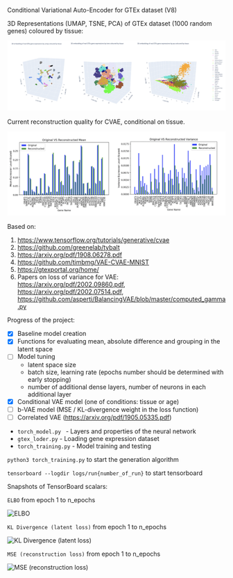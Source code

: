 Conditional Variational Auto-Encoder for GTEx dataset (V8) 

3D Representations (UMAP, TSNE, PCA) of GTEx dataset (1000 random genes) coloured by tissue:

![3D reprsentation](./tensorboard_imgs/3d_embeddings.png)

Current reconstruction quality for CVAE, conditional on tissue.

![reconstruction](./tensorboard_imgs/reconstruction_quality.png)

Based on:
1. https://www.tensorflow.org/tutorials/generative/cvae
2. https://github.com/greenelab/tybalt
3. https://arxiv.org/pdf/1908.06278.pdf
4. https://github.com/timbmg/VAE-CVAE-MNIST
5. https://gtexportal.org/home/
6. Papers on loss of variance for VAE: https://arxiv.org/pdf/2002.09860.pdf,
 https://arxiv.org/pdf/2002.07514.pdf,
 https://github.com/asperti/BalancingVAE/blob/master/computed_gamma.py

Progress of the project:
- [x] Baseline model creation
- [x] Functions for evaluating mean, absolute difference and grouping in the latent space
- [ ] Model tuning 
   * latent space size
   * batch size, learning rate (epochs number should be determined with early stopping)
   * number of additional dense layers, number of neurons in each additional layer
- [x] Conditional VAE model (one of conditions: tissue or age)
- [ ] b-VAE model (MSE / KL-divergence weight in the loss function)
- [ ] Correlated VAE (https://arxiv.org/pdf/1905.05335.pdf)

- `torch_model.py ` - Layers and properties of the neural network
- `gtex_loder.py` - Loading gene expression dataset
- `torch_training.py` - Model training and testing

`python3 torch_training.py` to start the generation algorithm

`tensorboard --logdir logs/run{number_of_run}` to start tensorboard

Snapshots of TensorBoard scalars:

`ELBO` from epoch 1 to n_epochs

![ELBO](./tensorboard_imgs/elbo.png)

`KL Divergence (latent loss)` from epoch 1 to n_epochs

![KL Divergence (latent loss)](./tensorboard_imgs/kl_divergence.png)

`MSE (reconstruction loss)` from epoch 1 to n_epochs

![MSE (reconstruction loss)](./tensorboard_imgs/mse.png)


